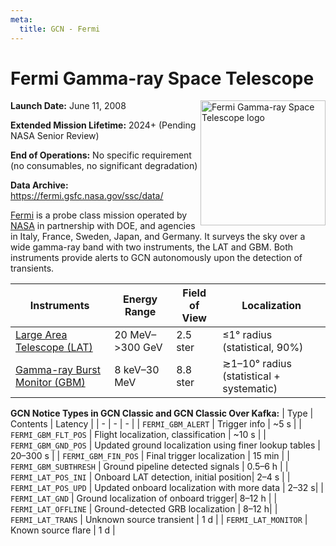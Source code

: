 ```yaml
---
meta:
  title: GCN - Fermi
---
```


# Fermi Gamma-ray Space Telescope

<img 
  src="/_static/img/Fermi_Gamma-ray_Space_Telescope_logo.svg"
  width="200"
  align="right"
  alt="Fermi Gamma-ray Space Telescope logo"
/>

**Launch Date:** June 11, 2008

**Extended Mission Lifetime:** 2024+ (Pending NASA Senior Review)

**End of Operations:** No specific requirement (no consumables, no significant degradation)

**Data Archive:**
https://fermi.gsfc.nasa.gov/ssc/data/

[Fermi](https://fermi.gsfc.nasa.gov) is a probe class mission operated by [NASA](https://www.nasa.gov/fermi/) in partnership with DOE, and agencies in Italy, France, Sweden, Japan, and Germany. It surveys the sky over a wide gamma-ray band with two instruments, the LAT and GBM. Both instruments provide alerts to GCN autonomously upon the detection of transients.

| Instruments                                                          | Energy Range       | Field of View | Localization                             |
| -------------------------------------------------------------------- | ------------------ | ------------- | ---------------------------------------- |
| [Large Area Telescope (LAT)](https://glast.sites.stanford.edu)       | 20 MeV–&gt;300 GeV | 2.5 ster      | &leq;1° radius (statistical, 90%)        |
| [Gamma-ray Burst Monitor (GBM)](https://gammaray.msfc.nasa.gov/gbm/) | 8 keV–30 MeV       | 8.8 ster      | ≳1–10° radius (statistical + systematic) |

**GCN Notice Types in GCN Classic and GCN Classic Over Kafka:**
| Type | Contents | Latency |
| - | - | - |
| `FERMI_GBM_ALERT` | Trigger info | ~5 s |
| `FERMI_GBM_FLT_POS` | Flight localization, classification | ~10 s |
| `FERMI_GBM_GND_POS` | Updated ground localization using finer lookup tables | 20–300 s |
| `FERMI_GBM_FIN_POS` | Final trigger localization | 15 min |
| `FERMI_GBM_SUBTHRESH` | Ground pipeline detected signals | 0.5–6 h |
| `FERMI_LAT_POS_INI` | Onboard LAT detection, initial position| 2–4 s |
| `FERMI_LAT_POS_UPD` | Updated onboard localization with more data | 2–32 s|
| `FERMI_LAT_GND` | Ground localization of onboard trigger| 8–12 h |
| `FERMI_LAT_OFFLINE` | Ground-detected GRB localization | 8–12 h|
| `FERMI_LAT_TRANS` | Unknown source transient | 1 d |
| `FERMI_LAT_MONITOR` | Known source flare | 1 d |
